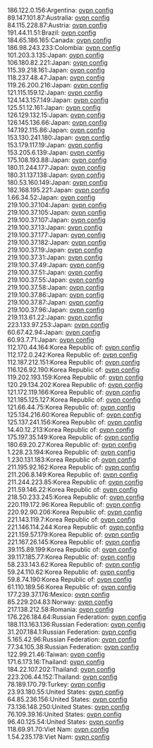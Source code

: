 186.122.0.156:Argentina: [ovpn config](vpn/186_122_0_156.ovpn)  
89.147.101.87:Australia: [ovpn config](vpn/89_147_101_87.ovpn)  
84.115.228.87:Austria: [ovpn config](vpn/84_115_228_87.ovpn)  
191.44.11.51:Brazil: [ovpn config](vpn/191_44_11_51.ovpn)  
184.65.186.165:Canada: [ovpn config](vpn/184_65_186_165.ovpn)  
186.98.243.233:Colombia: [ovpn config](vpn/186_98_243_233.ovpn)  
101.203.3.135:Japan: [ovpn config](vpn/101_203_3_135.ovpn)  
106.180.82.221:Japan: [ovpn config](vpn/106_180_82_221.ovpn)  
115.39.218.161:Japan: [ovpn config](vpn/115_39_218_161.ovpn)  
118.237.48.47:Japan: [ovpn config](vpn/118_237_48_47.ovpn)  
119.26.200.216:Japan: [ovpn config](vpn/119_26_200_216.ovpn)  
121.115.159.12:Japan: [ovpn config](vpn/121_115_159_12.ovpn)  
124.143.157.149:Japan: [ovpn config](vpn/124_143_157_149.ovpn)  
125.51.12.161:Japan: [ovpn config](vpn/125_51_12_161.ovpn)  
126.129.132.15:Japan: [ovpn config](vpn/126_129_132_15.ovpn)  
126.145.136.66:Japan: [ovpn config](vpn/126_145_136_66.ovpn)  
147.192.115.86:Japan: [ovpn config](vpn/147_192_115_86.ovpn)  
153.130.241.180:Japan: [ovpn config](vpn/153_130_241_180.ovpn)  
153.179.117.19:Japan: [ovpn config](vpn/153_179_117_19.ovpn)  
153.205.6.139:Japan: [ovpn config](vpn/153_205_6_139.ovpn)  
175.108.193.88:Japan: [ovpn config](vpn/175_108_193_88.ovpn)  
180.11.244.177:Japan: [ovpn config](vpn/180_11_244_177.ovpn)  
180.31.137.138:Japan: [ovpn config](vpn/180_31_137_138.ovpn)  
180.53.160.149:Japan: [ovpn config](vpn/180_53_160_149.ovpn)  
182.168.195.221:Japan: [ovpn config](vpn/182_168_195_221.ovpn)  
1.66.34.52:Japan: [ovpn config](vpn/1_66_34_52.ovpn)  
219.100.37.104:Japan: [ovpn config](vpn/219_100_37_104.ovpn)  
219.100.37.105:Japan: [ovpn config](vpn/219_100_37_105.ovpn)  
219.100.37.107:Japan: [ovpn config](vpn/219_100_37_107.ovpn)  
219.100.37.13:Japan: [ovpn config](vpn/219_100_37_13.ovpn)  
219.100.37.177:Japan: [ovpn config](vpn/219_100_37_177.ovpn)  
219.100.37.182:Japan: [ovpn config](vpn/219_100_37_182.ovpn)  
219.100.37.19:Japan: [ovpn config](vpn/219_100_37_19.ovpn)  
219.100.37.31:Japan: [ovpn config](vpn/219_100_37_31.ovpn)  
219.100.37.49:Japan: [ovpn config](vpn/219_100_37_49.ovpn)  
219.100.37.51:Japan: [ovpn config](vpn/219_100_37_51.ovpn)  
219.100.37.55:Japan: [ovpn config](vpn/219_100_37_55.ovpn)  
219.100.37.58:Japan: [ovpn config](vpn/219_100_37_58.ovpn)  
219.100.37.86:Japan: [ovpn config](vpn/219_100_37_86.ovpn)  
219.100.37.87:Japan: [ovpn config](vpn/219_100_37_87.ovpn)  
219.100.37.96:Japan: [ovpn config](vpn/219_100_37_96.ovpn)  
219.113.61.22:Japan: [ovpn config](vpn/219_113_61_22.ovpn)  
223.133.97.253:Japan: [ovpn config](vpn/223_133_97_253.ovpn)  
60.67.42.94:Japan: [ovpn config](vpn/60_67_42_94.ovpn)  
60.93.7.71:Japan: [ovpn config](vpn/60_93_7_71.ovpn)  
112.170.44.164:Korea Republic of: [ovpn config](vpn/112_170_44_164.ovpn)  
112.172.0.242:Korea Republic of: [ovpn config](vpn/112_172_0_242.ovpn)  
112.187.212.151:Korea Republic of: [ovpn config](vpn/112_187_212_151.ovpn)  
116.126.92.190:Korea Republic of: [ovpn config](vpn/116_126_92_190.ovpn)  
119.202.193.159:Korea Republic of: [ovpn config](vpn/119_202_193_159.ovpn)  
120.29.134.202:Korea Republic of: [ovpn config](vpn/120_29_134_202.ovpn)  
121.172.119.166:Korea Republic of: [ovpn config](vpn/121_172_119_166.ovpn)  
121.185.125.127:Korea Republic of: [ovpn config](vpn/121_185_125_127.ovpn)  
121.66.44.75:Korea Republic of: [ovpn config](vpn/121_66_44_75.ovpn)  
125.134.216.60:Korea Republic of: [ovpn config](vpn/125_134_216_60.ovpn)  
125.137.241.156:Korea Republic of: [ovpn config](vpn/125_137_241_156.ovpn)  
14.40.12.213:Korea Republic of: [ovpn config](vpn/14_40_12_213.ovpn)  
175.197.35.149:Korea Republic of: [ovpn config](vpn/175_197_35_149.ovpn)  
180.69.20.27:Korea Republic of: [ovpn config](vpn/180_69_20_27.ovpn)  
1.228.23.194:Korea Republic of: [ovpn config](vpn/1_228_23_194.ovpn)  
1.230.131.183:Korea Republic of: [ovpn config](vpn/1_230_131_183.ovpn)  
211.195.92.162:Korea Republic of: [ovpn config](vpn/211_195_92_162.ovpn)  
211.206.8.149:Korea Republic of: [ovpn config](vpn/211_206_8_149.ovpn)  
211.244.223.85:Korea Republic of: [ovpn config](vpn/211_244_223_85.ovpn)  
211.59.146.22:Korea Republic of: [ovpn config](vpn/211_59_146_22.ovpn)  
218.50.233.245:Korea Republic of: [ovpn config](vpn/218_50_233_245.ovpn)  
220.119.172.96:Korea Republic of: [ovpn config](vpn/220_119_172_96.ovpn)  
220.92.90.206:Korea Republic of: [ovpn config](vpn/220_92_90_206.ovpn)  
221.143.119.7:Korea Republic of: [ovpn config](vpn/221_143_119_7.ovpn)  
221.146.114.244:Korea Republic of: [ovpn config](vpn/221_146_114_244.ovpn)  
221.159.57.179:Korea Republic of: [ovpn config](vpn/221_159_57_179.ovpn)  
221.167.26.145:Korea Republic of: [ovpn config](vpn/221_167_26_145.ovpn)  
39.115.89.199:Korea Republic of: [ovpn config](vpn/39_115_89_199.ovpn)  
39.117.185.77:Korea Republic of: [ovpn config](vpn/39_117_185_77.ovpn)  
58.233.143.62:Korea Republic of: [ovpn config](vpn/58_233_143_62.ovpn)  
59.24.110.62:Korea Republic of: [ovpn config](vpn/59_24_110_62.ovpn)  
59.8.74.190:Korea Republic of: [ovpn config](vpn/59_8_74_190.ovpn)  
61.110.189.56:Korea Republic of: [ovpn config](vpn/61_110_189_56.ovpn)  
177.239.37.176:Mexico: [ovpn config](vpn/177_239_37_176.ovpn)  
85.229.204.83:Norway: [ovpn config](vpn/85_229_204_83.ovpn)  
217.138.212.58:Romania: [ovpn config](vpn/217_138_212_58.ovpn)  
176.226.184.64:Russian Federation: [ovpn config](vpn/176_226_184_64.ovpn)  
188.113.163.136:Russian Federation: [ovpn config](vpn/188_113_163_136.ovpn)  
31.207.184.1:Russian Federation: [ovpn config](vpn/31_207_184_1.ovpn)  
5.165.42.96:Russian Federation: [ovpn config](vpn/5_165_42_96.ovpn)  
77.34.105.38:Russian Federation: [ovpn config](vpn/77_34_105_38.ovpn)  
122.99.21.46:Taiwan: [ovpn config](vpn/122_99_21_46.ovpn)  
171.6.173.16:Thailand: [ovpn config](vpn/171_6_173_16.ovpn)  
184.22.107.202:Thailand: [ovpn config](vpn/184_22_107_202.ovpn)  
223.206.44.152:Thailand: [ovpn config](vpn/223_206_44_152.ovpn)  
78.189.170.79:Turkey: [ovpn config](vpn/78_189_170_79.ovpn)  
23.93.180.55:United States: [ovpn config](vpn/23_93_180_55.ovpn)  
64.85.236.156:United States: [ovpn config](vpn/64_85_236_156.ovpn)  
73.136.148.250:United States: [ovpn config](vpn/73_136_148_250.ovpn)  
76.109.39.16:United States: [ovpn config](vpn/76_109_39_16.ovpn)  
96.40.125.54:United States: [ovpn config](vpn/96_40_125_54.ovpn)  
118.69.91.70:Viet Nam: [ovpn config](vpn/118_69_91_70.ovpn)  
1.54.235.178:Viet Nam: [ovpn config](vpn/1_54_235_178.ovpn)  
